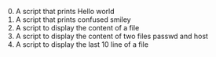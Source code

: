 0. A script that prints Hello world
1. A script that prints confused smiley
2. A script to display the content of a file
3. A script to display the content of two files passwd and host
4. A script to display the last 10 line of a file
